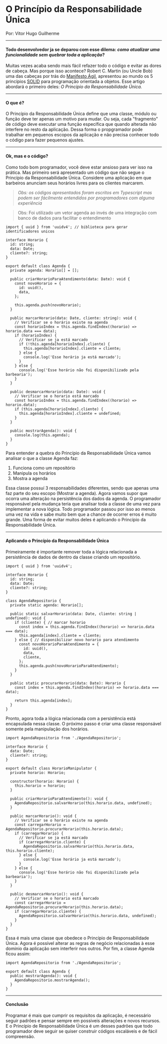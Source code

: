 # O Princípio da Responsabilidade Única 
Por: Vitor Hugo Guilherme
________________________

#### Todo desenvolvedor ja se deparou com esse dilema: *como atualizar uma funcionalidade sem quebrar toda a aplicação*?

 Muitas vezes acaba sendo mais fácil refazer todo o código e evitar as dores de cabeça. Mas porque isso acontece? Robert C. Martin (ou Uncle Bob) uma das cabeças por trás do [Manifesto Ágil](https://agilemanifesto.org/iso/ptbr/manifesto.html), apresentou ao mundo os 5 princípios [SOLID](https://www.eduardopires.net.br/2013/04/orientacao-a-objeto-solid/#:~:text=SOLID%20%C3%A9%20um%20acr%C3%B4nimo%20dos,poderiam%20se%20encaixar%20nesta%20palavra.) para programação orientada a objetos. Esse artigo abordará o primeiro deles: *O Princípio da Responsabilidade Única.*
*****************************

#### O que é?
 O Princípio da Responsabilidade Única define que uma classe, módulo ou função deve ter apenas um motivo para mudar. Ou seja, cada "fragmento" de código deve executar uma função específica que quando alterada não interfere no resto da aplicação. Dessa forma o propgramador pode trabalhar em pequenos escopos da aplicação e não precisa conhecer todo o código para fazer pequenos ajustes.
 ***************************

 #### Ok, mas e o código?

 Como todo bom programador, você deve estar ansioso para ver isso na prática. Mas primeiro será apresentado um código que não segue o Princípio da Responsabilidade Única.
 Considere uma aplicação em que barbeiros anunciam seus horários livres para os clientes marcarem.
 > *Obs: os códigos apresentados foram escritos em Typescript mas podem ser fácilmente entendidos por programadores com alguma experiência*

 >Obs: Foi utilizado um vetor agenda ao invés de uma integração com banco de dados para facilitar o entendimento

```
import { uuid } from 'uuidv4'; // biblioteca para gerar identificadores unicos

interface Horario {
  id: string;
  data: Date;
  cliente?: string;
}

export default class Agenda {
  private agenda: Horario[] = [];

  public criarHorarioParaAtendimento(data: Date): void {
    const novoHorario = {
      id: uuid(),
      data,
    };

    this.agenda.push(novoHorario);
  }

  public marcarHorario(data: Date, cliente: string): void {
    // Verificar se o horário existe na agenda
    const horarioIndex = this.agenda.findIndex((horario) => horario.data === data);
    if (horarioIndex) {
      // Verificar se ja está marcado
      if (!this.agenda[horarioIndex].cliente) {
        this.agenda[horarioIndex].cliente = cliente;
      } else {
        console.log('Esse horário ja está marcado');
      }
    } else {
      console.log('Esse horário não foi disponibilizado pela barbearia');
    }
  }

  public desmarcarHorario(data: Date): void {
    // Verificar se o horario está marcado
    const horarioIndex = this.agenda.findIndex((horario) => horario.data);
    if (this.agenda[horarioIndex].cliente) {
      this.agenda[horarioIndex].cliente = undefined;
    }
  }

  public mostrarAgenda(): void {
    console.log(this.agenda);
  }
}
```
Para entender a quebra do Princípio da Responsabilidade Única vamos analisar o que a classe Agenda faz:

1. Funciona como um repositório
2. Manipula os horários
3. Mostra a agenda

Essa classe possuí 3 responsabilidades diferentes, sendo que apenas uma faz parte do seu escopo (Mostrar a agenda). Agora vamos supor que ocorra uma alteração na persistência dos dados da agenda. O programador responsável pela mudança teria que analisar toda a classe de uma vez para implementar a nova lógica. 
Todo programador passou por isso ao menos uma vez na vida e sabe muito bem que a chance de ocorrer erros é muito grande. Uma forma de evitar muitos deles é aplicando o Princípio da Responsabilidade Única.
******************

#### Aplicando o Princípio da Responsabilidade Única
Primeiramente é importante remover toda a lógica relacionada a persistência de dados de dentro da classe criando um repositório.
```
import { uuid } from 'uuidv4';

interface Horario {
  id: string;
  data: Date;
  cliente?: string;
}

class AgendaRepositorio {
  private static agenda: Horario[];

  public static salvarHorario(data: Date, cliente: string | undefined): void {
    if (cliente) { // marcar horario
      const index = this.agenda.findIndex((horario) => horario.data === data);
      this.agenda[index].cliente = cliente;
    } else { // disponibilizar novo horario para atendimento
      const novoHorarioParaAtendimento = {
        id: uuid(),
        data,
        cliente,
      };
      this.agenda.push(novoHorarioParaAtendimento);
    }
  }

  public static procurarHorario(data: Date): Horario {
    const index = this.agenda.findIndex((horario) => horario.data === data);

    return this.agenda[index];
  }
}
```
Pronto, agora toda a lógica relacionada com a persistência está encapsulada nessa classe.
O próximo passo é criar uma classe responsável somente pela manipulação dos horários.
```
import AgendaRepositorio from './AgendaRepositorio';

interface Horario {
  data: Date;
  cliente?: string;
}

export default class HorarioManipulator {
  private horario: Horario;

  constructor(horario: Horario) {
    this.horario = horario;
  }

  public criarHorarioParaAtendimento(): void {
    AgendaRepositorio.salvarHorario(this.horario.data, undefined);
  }

  public marcarHorario(): void {
    // Verificar se o horário existe na agenda
    const carregarHorario = AgendaRepositorio.procurarHorario(this.horario.data);
    if (carregarHorario) {
      // Verificar se ja está marcado
      if (carregarHorario.cliente) {
        AgendaRepositorio.salvarHorario(this.horario.data, this.horario.cliente);
      } else {
        console.log('Esse horário ja está marcado');
      }
    } else {
      console.log('Esse horário não foi disponibilizado pela barbearia');
    }
  }

  public desmarcarHorario(): void {
    // Verificar se o horario está marcado
    const carregarHorario = AgendaRepositorio.procurarHorario(this.horario.data);
    if (carregarHorario.cliente) {
      AgendaRepositorio.salvarHorario(this.horario.data, undefined);
    }
  }
}

```
Essa é mais uma classe que obedece o Princípio de Responsabilidade Única. Agora é possível alterar as regras de negócio relacionadas à esse dominio da aplicação sem interferir nos outros.
Por fim, a classe Agenda ficou assim:
```
import AgendaRepositorio from './AgendaRepositorio';

export default class Agenda {
  public mostrarAgenda(): void {
    AgendaRepositorio.mostrarAgenda();
  }
}
```
*******************
#### Conclusão
Programar é mais que cumprir os requisitos da aplicação, é necessário seguir padrões e pensar sempre em possiveis alterações e novos recursos. E o Princípio de Responsabilidade Única é um desses padrões que todo programador deve seguir se quiser construir códigos escaláveis e de fácil compreensão.
